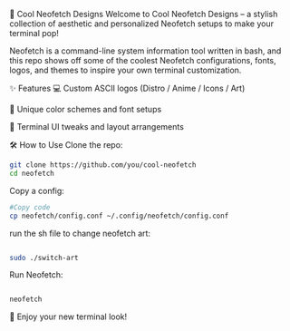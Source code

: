 🎨 Cool Neofetch Designs
Welcome to Cool Neofetch Designs – a stylish collection of aesthetic and personalized Neofetch setups to make your terminal pop!

Neofetch is a command-line system information tool written in bash, and this repo shows off some of the coolest Neofetch configurations, fonts, logos, and themes to inspire your own terminal customization.

✨ Features
💻 Custom ASCII logos (Distro / Anime / Icons / Art)

🎨 Unique color schemes and font setups

🧩 Terminal UI tweaks and layout arrangements


🛠️ How to Use
Clone the repo:

```bash
git clone https://github.com/you/cool-neofetch
cd neofetch
```


Copy a config:

```bash
#Copy code
cp neofetch/config.conf ~/.config/neofetch/config.conf
```

run the sh file to change neofetch art:

```bash

sudo ./switch-art
```


Run Neofetch:

```bash

neofetch
```

🎉 Enjoy your new terminal look!

